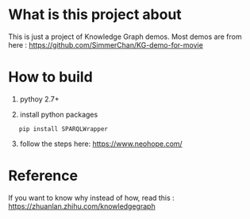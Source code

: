 What is this project about
=========
This is just a project of Knowledge Graph demos. Most demos are from here :
https://github.com/SimmerChan/KG-demo-for-movie


How to build
============
1. pythoy 2.7+

2. install python packages

 ```shell
    pip install SPARQLWrapper
```

3. follow the steps here:
https://www.neohope.com/


Reference
=========
If you want to know why instead of how, read this : 
https://zhuanlan.zhihu.com/knowledgegraph


